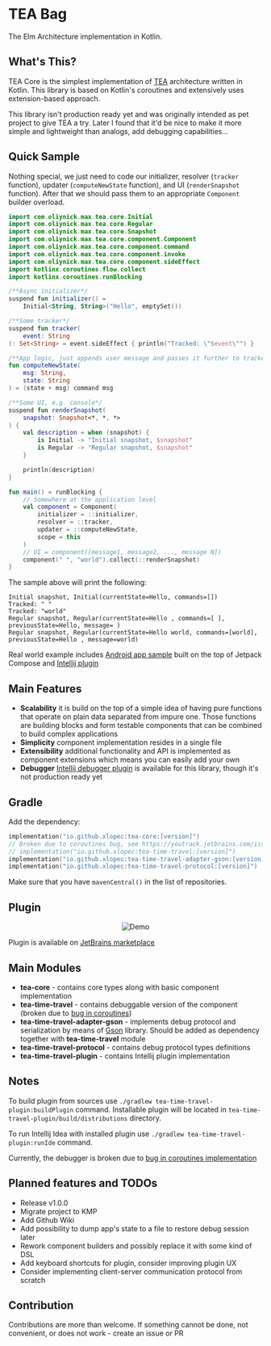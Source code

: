 # TEA Bag

The Elm Architecture implementation in Kotlin.

## What's This?
TEA Core is the simplest implementation of [TEA](https://guide.elm-lang.org/architecture/) architecture
written in Kotlin. This library is based on Kotlin's coroutines and extensively uses extension-based approach.

This library isn't production ready yet and was originally intended as pet project to give TEA a try. Later I found that 
it'd be nice to make it more simple and lightweight than analogs, add debugging capabilities...

## Quick Sample

Nothing special, we just need to code our initializer, resolver (`tracker` function), updater (`computeNewState`
function), and UI (`renderSnapshot` function). After that we should pass them to an appropriate `Component` builder overload.

```kotlin
import com.oliynick.max.tea.core.Initial
import com.oliynick.max.tea.core.Regular
import com.oliynick.max.tea.core.Snapshot
import com.oliynick.max.tea.core.component.Component
import com.oliynick.max.tea.core.component.command
import com.oliynick.max.tea.core.component.invoke
import com.oliynick.max.tea.core.component.sideEffect
import kotlinx.coroutines.flow.collect
import kotlinx.coroutines.runBlocking

/**Async initializer*/
suspend fun initializer() =
    Initial<String, String>("Hello", emptySet())

/**Some tracker*/
suspend fun tracker(
    event: String
): Set<String> = event.sideEffect { println("Tracked: \"$event\"") }

/**App logic, just appends user message and passes it further to tracker*/
fun computeNewState(
    msg: String,
    state: String
) = (state + msg) command msg

/**Some UI, e.g. console*/
suspend fun renderSnapshot(
    snapshot: Snapshot<*, *, *>
) {
    val description = when (snapshot) {
        is Initial -> "Initial snapshot, $snapshot"
        is Regular -> "Regular snapshot, $snapshot"
    }

    println(description)
}

fun main() = runBlocking {
    // Somewhere at the application level
    val component = Component(
        initializer = ::initializer,
        resolver = ::tracker,
        updater = ::computeNewState,
        scope = this
    )
    // UI = component([message1, message2, ..., message N])
    component(" ", "world").collect(::renderSnapshot)
}
```

The sample above will print the following:

```text
Initial snapshot, Initial(currentState=Hello, commands=[])
Tracked: " "
Tracked: "world"
Regular snapshot, Regular(currentState=Hello , commands=[ ], previousState=Hello, message= )
Regular snapshot, Regular(currentState=Hello world, commands=[world], previousState=Hello , message=world)
```

Real world example includes [Android app sample](https://github.com/Xlopec/Tea-bag/tree/master/app) built on the top of Jetpack Compose and 
[Intellij plugin](https://github.com/Xlopec/Tea-bag/tree/master/tea-time-travel-plugin)

## Main Features
- **Scalability** it is build on the top of a simple idea of having pure functions that operate on plain data separated from impure one.
Those functions are building blocks and form testable components that can be combined to build complex applications
- **Simplicity** component implementation resides in a single file
- **Extensibility** additional functionality and API is implemented as component extensions which means you can 
easily add your own
- **Debugger** [Intellij debugger plugin](https://plugins.jetbrains.com/plugin/14254-time-travel-debugger) is available for this library, though it's not production ready yet

## Gradle

Add the dependency:

```kotlin
implementation("io.github.xlopec:tea-core:[version]")
// Broken due to coroutines bug, see https://youtrack.jetbrains.com/issue/KT-47195
// implementation("io.github.xlopec:tea-time-travel:[version]")
implementation("io.github.xlopec:tea-time-travel-adapter-gson:[version]")
implementation("io.github.xlopec:tea-time-travel-protocol:[version]")
```

Make sure that you have `mavenCentral()` in the list of repositories.

## Plugin

<p align="center">
  <img alt="Demo" src="demoRes/demo.gif">
</p>

Plugin is available on [JetBrains marketplace](https://plugins.jetbrains.com/plugin/14254-time-travel-debugger)

## Main Modules

- **tea-core** - contains core types along with basic component implementation
- **tea-time-travel** - contains debuggable version of the component (broken due to [bug in coroutines](https://youtrack.jetbrains.com/issue/KT-47195))
- **tea-time-travel-adapter-gson** - implements debug protocol and serialization by means of [Gson](https://github.com/google/gson) library. Should
  be added as dependency together with **tea-time-travel** module
- **tea-time-travel-protocol** - contains debug protocol types definitions
- **tea-time-travel-plugin** - contains Intellij plugin implementation

## Notes

To build plugin from sources use ```./gradlew tea-time-travel-plugin:buildPlugin``` command. Installable plugin will be located
in ```tea-time-travel-plugin/build/distributions``` directory.

To run Intellij Idea with installed plugin use ```./gradlew tea-time-travel-plugin:runIde``` command.

Currently, the debugger is broken due to [bug in coroutines implementation](https://youtrack.jetbrains.com/issue/KT-47195)

## Planned features and TODOs
- Release v1.0.0
- Migrate project to KMP
- Add Github Wiki
- Add possibility to dump app's state to a file to restore debug session later
- Rework component builders and possibly replace it with some kind of DSL
- Add keyboard shortcuts for plugin, consider improving plugin UX
- Consider implementing client-server communication protocol from scratch

## Contribution

Contributions are more than welcome. If something cannot be done, not convenient, or does not work - create an issue or PR  